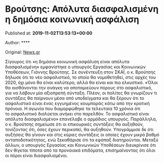
# Βρούτσης: Απόλυτα διασφαλισμένη η δημόσια κοινωνική ασφάλιση

Published at: **2019-11-02T13:53:13+00:00**

Author: ****

Original: [News.gr](https://www.news.gr/oikonomia/article/2016839/vroutsis-apolita-diasfalismeni-i-dimosia-kinoniki-asfalisi.html)

Σίγουρος ότι «η δημόσια κοινωνική ασφάλιση είναι απόλυτα διασφαλισμένη» εμφανίστηκε ο υπουργός Εργασίας και Κοινωνικών Υποθέσεων, Γιάννης Βρούτσης.
Σε συνέντευξη στον ΣΚΑΪ, ο κ. Βρούτσης δήλωσε ότι το νέο ασφαλιστικό, το οποίο θα νομοθετηθεί, στις αρχές του 2020, όχι μόνο θα είναι καλύτερο, αλλά θα είναι και πιο ελκυστικό. «Όλοι θα αισθάνονται την ανάγκη να αποταμιεύουν πόρους στο ασφαλιστικό, για να λάβουν μία αξιοπρεπή σύνταξη. Πλέον, οι πολίτες θα γνωρίζουν τι συντάξεις θα παίρνουν μέσα από υποδείγματα και θα ξέρουν ότι το ασφαλιστικό είναι ένας εγγυημένος κουμπαράς κάτω από την κρατική πρόνοια. Η αγωνία που διαμορφώθηκε τα τελευταία 10 χρόνια ότι το ασφαλιστικό διαλύεται ανήκει στο παρελθόν. Το ασφαλιστικό είναι απόλυτα διασφαλισμένο» επανέλαβε ο αρμόδιος υπουργός.
Παράλληλα, ο κ. Βρούτσης σημείωσε ότι οι επικουρικές συντάξεις θα αυξηθούν, τονίζοντας ότι, όσες έχουν περικοπεί, θα αυξηθούν. Υπογράμμισε δε ότι αυξήσεις θα γίνουν και στις κύριες συντάξεις οι οποίες έχουν μικρό βαθμό ανταποδοτικότητας, ενώ ξεκαθάρισε ότι τα εφάπαξ διατηρούνται.
Μεταξύ άλλων, ο υπουργός Εργασίας και Κοινωνικών Υποθέσεων διευκρίνισε ότι δεν θίγεται τίποτα από τα προνοιακά επιδόματα, επισημαίνοντας ότι όλοι οι πόροι είναι διασφαλισμένοι.
